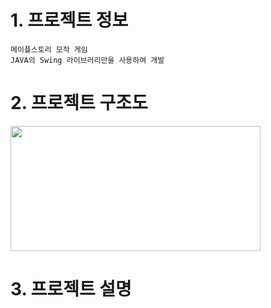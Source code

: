 # 1. 프로젝트 정보

    메이플스토리 모작 게임
    JAVA의 Swing 라이브러리만을 사용하여 개발

# 2. 프로젝트 구조도
<img src="https://github.com/slllldka/MyGame/assets/121309640/21073ed4-28a5-4f87-9865-afda3d03bd57" width="400" height="200"/>

# 3. 프로젝트 설명
